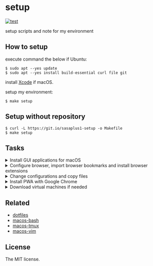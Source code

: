# setup

[![test](https://github.com/sasaplus1/setup/workflows/test/badge.svg)](https://github.com/sasaplus1/setup/actions?query=workflow%3Atest)

setup scripts and note for my environment

## How to setup

execute command the below if Ubuntu:

```console
$ sudo apt --yes update
$ sudo apt --yes install build-essential curl file git
```

install [Xcode](https://apps.apple.com/jp/app/xcode/id497799835) if macOS.

setup my environment:

```console
$ make setup
```

## Setup without repository

```console
$ curl -L https://git.io/sasaplus1-setup -o Makefile
$ make setup
```

## Tasks

<details>

<summary>Install GUI applications for macOS</summary>

- [ ] [Alfred](https://www.alfredapp.com/)
- [ ] [Android SDK Platform-Tools](https://developer.android.com/studio/releases/platform-tools)
- [ ] [Bitwarden](https://bitwarden.com/)
- [ ] [Docker Desktop](https://www.docker.com/products/docker-desktop)
- [ ] [Firefox](https://www.mozilla.org/firefox/new/)
- [ ] [Firefox Developer Edition](https://www.mozilla.org/firefox/developer/)
- [ ] [Google Chrome](https://www.google.com/chrome/)
- [ ] [Google Chrome Canary](https://www.google.com/chrome/canary/)
- [ ] [Kap](https://getkap.co/)
- [ ] [ngrok](https://ngrok.com/)
- [ ] [Rectangle](https://rectangleapp.com/)
- [ ] [Safari Technology Preview](https://developer.apple.com/safari/technology-preview/)
- [ ] [Sketch](https://www.sketch.com/)
- [ ] [Skitch](https://evernote.com/products/skitch)
- [ ] [Vagrant](https://www.vagrantup.com/)
- [ ] [VirtualBox](https://www.virtualbox.org/)
- [ ] [Visual Studio Code](https://code.visualstudio.com/)

</details>

<details>

<summary>Configure browser, import browser bookmarks and install browser extensions</summary>

- [ ] Firefox Configurations
- [ ] Chrome Configurations
- [ ] Firefox bookmarks
- [ ] Chrome bookmarks
- Firefox addons
    - [ ] [Bitwarden](https://addons.mozilla.org/ja/firefox/addon/bitwarden-password-manager/)
    - [ ] [Firefox Multi-Account Containers](https://addons.mozilla.org/ja/firefox/addon/multi-account-containers/)
    - [ ] [Mouse Dictionry](https://addons.mozilla.org/ja/firefox/addon/mousedictionary/)
    - [ ] [OctoLinker](https://addons.mozilla.org/ja/firefox/addon/octolinker/)
    - [ ] [Simple Translate](https://addons.mozilla.org/ja/firefox/addon/simple-translate/)
    - [ ] [Switch Container](https://addons.mozilla.org/ja/firefox/addon/switch-container/)
- Chrome extensions
    - [ ] [Google Analytics Debugger](https://chrome.google.com/webstore/detail/google-analytics-debugger/jnkmfdileelhofjcijamephohjechhna)
    - [ ] [ChromeLens](https://chrome.google.com/webstore/detail/chromelens/idikgljglpfilbhaboonnpnnincjhjkd)
    - [ ] [Google 翻訳](https://chrome.google.com/webstore/detail/google-translate/aapbdbdomjkkjkaonfhkkikfgjllcleb)
    - [ ] [LTTM](https://chrome.google.com/webstore/detail/lttm/jdidcgkdggndpodjbipodfefnpgjooeh)
    - [ ] [ModHeader](https://chrome.google.com/webstore/detail/modheader/idgpnmonknjnojddfkpgkljpfnnfcklj)
    - [ ] [OctoLinker](https://chrome.google.com/webstore/detail/octolinker/jlmafbaeoofdegohdhinkhilhclaklkp)
    - [ ] [Proxy Helper](https://chrome.google.com/webstore/detail/proxy-helper/mnloefcpaepkpmhaoipjkpikbnkmbnic)
    - [ ] [Proxy SwitchyOmega](https://chrome.google.com/webstore/detail/proxy-switchyomega/padekgcemlokbadohgkifijomclgjgif)
    - [ ] [React Developer Tools](https://chrome.google.com/webstore/detail/react-developer-tools/fmkadmapgofadopljbjfkapdkoienihi)
    - [ ] [Redux DevTools](https://chrome.google.com/webstore/detail/redux-devtools/lmhkpmbekcpmknklioeibfkpmmfibljd)
    - [ ] [Web Vitals](https://chrome.google.com/webstore/detail/web-vitals/ahfhijdlegdabablpippeagghigmibma)

</details>

<details>

<summary>Change configurations and copy files</summary>

- [ ] System Preferences
- [ ] Set `キーボード => ユーザ辞書`
- [ ] Copy `~/.ssh/config`
- [ ] Copy `$HOME` files

</details>

<details>

<summary>Install PWA with Google Chrome</summary>

- [Amazon Music](https://music.amazon.co.jp/)
- [SoundCloud](https://soundcloud.com/)
- [YouTube Music](https://music.youtube.com/)

</details>

<details>

<summary>Download virtual machines if needed</summary>

- [Virtual Machines](https://developer.microsoft.com/en-us/microsoft-edge/tools/vms/)
    - [(ja)](https://developer.microsoft.com/ja-jp/microsoft-edge/tools/vms/)

</details>

## Related

- [dotfiles](https://github.com/sasaplus1/dotfiles)
- [macos-bash](https://github.com/sasaplus1/macos-bash)
- [macos-tmux](https://github.com/sasaplus1/macos-tmux)
- [macos-vim](https://github.com/sasaplus1/macos-vim)

## License

The MIT license.
